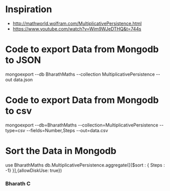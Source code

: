 # Inspiration

* http://mathworld.wolfram.com/MultiplicativePersistence.html
* https://www.youtube.com/watch?v=Wim9WJeDTHQ&t=744s

# Code to export Data from Mongodb to JSON
mongoexport --db BharathMaths --collection MultiplicativePersistence --out data.json

# Code to export Data from Mongodb to csv
mongoexport --db=BharathMaths --collection=MultiplicativePersistence --type=csv --fields=Number,Steps --out=data.csv

# Sort the Data in Mongodb
use BharathMaths
db.MultiplicativePersistence.aggregate([{$sort : { Steps : -1} }],{allowDiskUse: true})

### Bharath C